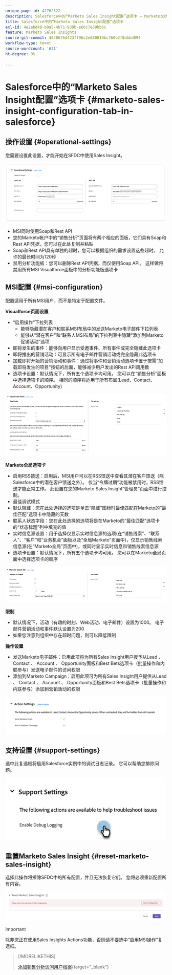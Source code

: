 ```yaml
---
unique-page-id: 42762322
description: Salesforce中的“Marketo Sales Insight配置”选项卡 — Marketo文档 — 产品文档
title: Salesforce中的“Marketo Sales Insight配置”选项卡
exl-id: 4e2abd48-b0a5-4b71-939b-e66c7e39bb6c
feature: Marketo Sales Insights
source-git-commit: 4848676d423ff96c2e880819bc760b2f8dbbd094
workflow-type: tm+mt
source-wordcount: '621'
ht-degree: 0%

---
```


# Salesforce中的“Marketo Sales Insight配置”选项卡 {#marketo-sales-insight-configuration-tab-in-salesforce}

## 操作设置 {#operational-settings}

您需要设置此设置，才能开始在SFDC中使用Sales Insight。

![](assets/marketo-sales-insight-configuration-tab-in-salesforce-1.png)

* MSI同时使用Soap和Rest API
* 您的Marketo帐户中的“销售分析”页面将有两个相应的面板，它们具有Soap和Rest API凭据，您可以在此处复制并粘贴
* Soap和Rest API具有单独的超时，您可以根据组织的需求设置这些超时。 允许的最长时间为120秒
* 禁用分析功能板：您可以删除Rest API凭据，而仅使用Soap API。 这样做将禁用所有MSI Visualforce面板中的分析功能板选项卡

## MSI配置 {#msi-configuration}

配置适用于所有MSI用户，而不是特定于配置文件。

**Visualforce页面设置**

* “启用操作”下拉列表：
   * 能够隐藏潜在客户和联系MSI布局中的发送Marketo电子邮件下拉列表
   * 能够从“潜在客户”和“联系人MSI布局”的下拉列表中隐藏“添加到Marketo促销活动”选项
* 即将发生的事件：能够向用户显示受邀事件、所有事件或完全隐藏此选项卡
* 即将推出的营销活动：可显示所有电子邮件营销活动或完全隐藏此选项卡
* 加载即将开始的营销活动和事件：通过将事件和营销活动选项卡置于按需“加载即将发生的项目”按钮的后面，能够减少用户发出的Rest API调用数
* 选项卡设置：默认情况下，所有五个选项卡均可用。 您可以在“销售分析”面板中选择选项卡的顺序。 相同的顺序将适用于所有布局(Lead、Contact、Account、Opportunity)

![](assets/marketo-sales-insight-configuration-tab-in-salesforce-2.png)

**Marketo全局选项卡**

* 启用RSS馈送：启用后，MSI用户可以在RSS馈送中查看其潜在客户馈送（除Salesforce中的潜在客户馈送之外）。 仅当“令牌过期”功能被禁用时，RSS馈送才能正常工作。 此设置在您的Marketo Sales Insight“管理员”页面中进行控制。
* 最佳调试模式
* 默认隐藏：您在此处选择的选项是单击“隐藏”图标时最佳匹配在Marketo的“最佳匹配”选项卡中隐藏的天数
* 联系人状态字段：您在此处选择的选项将是在Marketo的“最佳匹配”选项卡的“状态标题”列中填充的值
* 实时信息源设置：用于选择仅显示实时信息源的选项(在“销售线索”、“联系人”、“客户”和“业务机会”面板以及“全局Marketo”页面中)，仅显示销售线索信息源(在“Marketo全局”页面中)，或同时显示实时信息和销售线索信息源
* 选项卡设置：默认情况下，所有五个选项卡均可用。 您可以在Marketo全局页面中选择选项卡的顺序

![](assets/marketo-sales-insight-configuration-tab-in-salesforce-3.png)

**限制**

* 默认情况下，活动（有趣的时刻、Web活动、电子邮件）设置为1000。 电子邮件营销活动和事件默认设置为200
* 如果您注意到组织中存在超时问题，则可以降低限制

**操作设置**

* 发送Marketo电子邮件：启用此项将为所有Sales Insight用户授予从Lead 、 Contact 、 Account 、 Opportunity面板和Best Bets选项卡（批量操作和内联参与）发送电子邮件的访问权限
* 添加到Marketo Campaign：启用此项可为所有Sales Insight用户提供从Lead 、 Contact 、 Account 、 Opportunity面板和Best Bets选项卡（批量操作和内联参与）添加到营销活动的权限

![](assets/marketo-sales-insight-configuration-tab-in-salesforce-4.png)

## 支持设置 {#support-settings}

选中此复选框将启用Salesforce实例中的调试日志记录。 它可以帮助您排除问题。

![](assets/marketo-sales-insight-configuration-tab-in-salesforce-5.png)

## 重置Marketo Sales Insight {#reset-marketo-sales-insight}

选择此操作将擦除SFDC中的所有配置，并且无法恢复它们。 您将必须重新配置所有内容。

![](assets/marketo-sales-insight-configuration-tab-in-salesforce-6.png)

>[!IMPORTANT]
>
>除非您正在使用Sales Insights Actions功能，否则请不要选中“启用MSI操作”复选框。

>[!MORELIKETHIS]
>
>[添加销售分析访问用户档案](/help/marketo/product-docs/marketo-sales-insight/msi-for-salesforce/configuration/add-sales-insight-access-to-profiles.md){target="_blank"}
